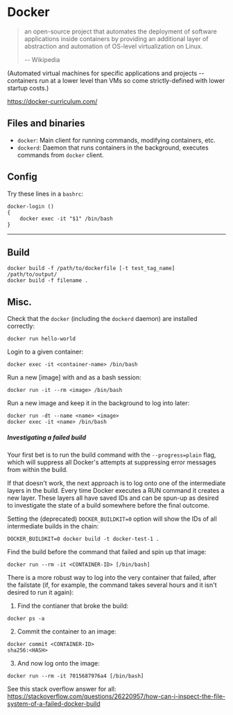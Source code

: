 # Docker

> an open-source project that automates the deployment of software applications inside containers by providing an additional layer of abstraction and automation of OS-level virtualization on Linux.
> 
> -- Wikipedia

(Automated virtual machines for specific applications and projects -- containers run at a lower level than VMs so come strictly-defined with lower startup costs.)

https://docker-curriculum.com/

## Files and binaries

* `docker`: Main client for running commands, modifying containers, etc.
* `dockerd`: Daemon that runs containers in the background, executes commands from `docker` client.

## Config

Try these lines in a `bashrc`:
```
docker-login ()
{
    docker exec -it "$1" /bin/bash
}
```

---

## Build

```
docker build -f /path/to/dockerfile [-t test_tag_name] /path/to/output/
docker build -f filename .
```

## Misc.

Check that the `docker` (including the `dockerd` daemon) are installed correctly:
```
docker run hello-world
```

Login to a given container:
```
docker exec -it <container-name> /bin/bash
```

Run a new [image] with and as a bash session:
```
docker run -it --rm <image> /bin/bash
```

Run a new image and keep it in the background to log into later:
```
docker run -dt --name <name> <image>
docker exec -it <name> /bin/bash
```

##### Investigating a failed build

Your first bet is to run the build command with the `--progress=plain` flag, which will suppress all Docker's attempts at suppressing error messages from within the build.

If that doesn't work, the next approach is to log onto one of the intermediate layers in the build. Every time Docker executes a RUN command it creates a new layer. These layers all have saved IDs and can be spun-up as desired to investigate the state of a build somewhere before the final outcome.

Setting the (deprecated) `DOCKER_BUILDKIT=0` option will show the IDs of all intermediate builds in the chain:
```
DOCKER_BUILDKIT=0 docker build -t docker-test-1 .
```

Find the build before the command that failed and spin up that image:

```
docker run --rm -it <CONTAINER-ID> [/bin/bash]      
```

There is a more robust way to log into the very container that failed, after the failstate (if, for example, the command takes several hours and it isn't desired to run it again):

1. Find the contianer that broke the build:

```
docker ps -a
```

2. Commit the container to an image:
```
docker commit <CONTAINER-ID>
sha256:<HASH>
```

3. And now log onto the image:
```
docker run --rm -it 7015687976a4 [/bin/bash]
```

See this stack overflow answer for all: https://stackoverflow.com/questions/26220957/how-can-i-inspect-the-file-system-of-a-failed-docker-build
